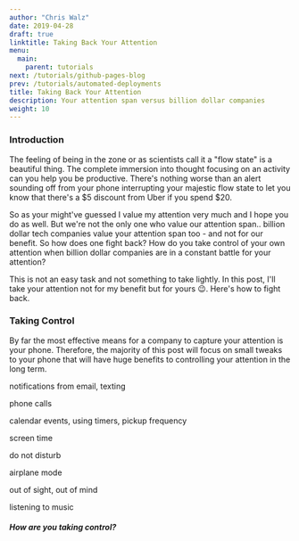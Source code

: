 ```yaml
---
author: "Chris Walz"
date: 2019-04-28
draft: true
linktitle: Taking Back Your Attention
menu:
  main:
    parent: tutorials
next: /tutorials/github-pages-blog
prev: /tutorials/automated-deployments
title: Taking Back Your Attention
description: Your attention span versus billion dollar companies
weight: 10
---
```



### **Introduction**

The feeling of being in the zone or as scientists call it a "flow state" is a beautiful thing. The complete immersion into thought focusing on an activity can you help you be productive. There's nothing worse than an alert sounding off from your phone interrupting your majestic flow state to let you know that there's a $5 discount from Uber if you spend $20. 

So as your might've guessed I value my attention very much and I hope you do as well. But we're not the only one who value our attention span.. billion dollar tech companies value your attention span too - and not for our benefit. So how does one fight back? How do you take control of your own attention when billion dollar companies are in a constant battle for your attention? 

This is not an easy task and not something to take lightly. In this post, I'll take your attention not for my benefit but for yours 😉. Here's how to fight back. 

### Taking Control

By far the most effective means for a company to capture your attention is your phone. Therefore, the majority of this post will focus on small tweaks to your phone that will have huge benefits to controlling your attention in the long term. 

notifications from email, texting

phone calls 

calendar events, using timers, pickup frequency

screen time 

do not disturb 

airplane mode 

out of sight, out of mind

listening to music

##### How are you taking control?
